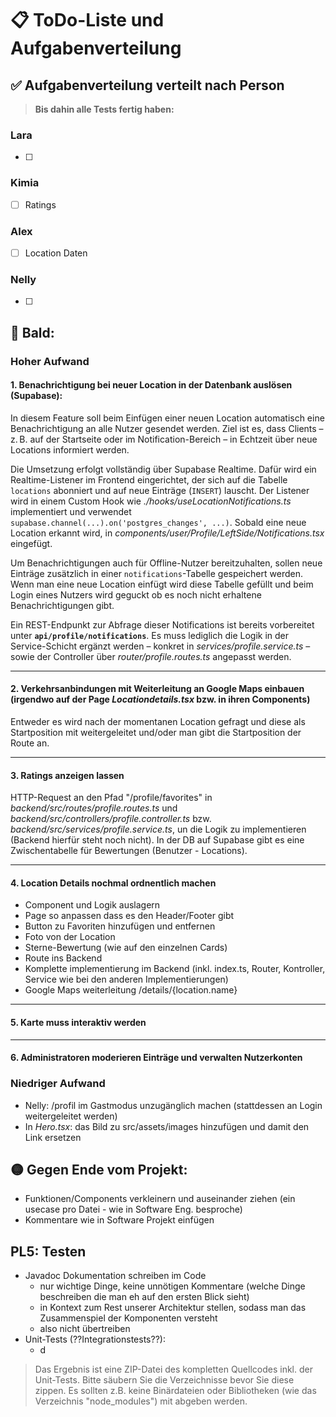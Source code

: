 # 📋 ToDo-Liste und Aufgabenverteilung

## ✅ Aufgabenverteilung verteilt nach Person

> **Bis dahin alle Tests fertig haben:**

### Lara

- [ ]

### Kimia

- [ ] Ratings

### Alex

- [ ] Location Daten

### Nelly

- [ ]

## 🔴 Bald:

### Hoher Aufwand

#### 1. Benachrichtigung bei neuer Location in der Datenbank auslösen (Supabase):

In diesem Feature soll beim Einfügen einer neuen Location automatisch eine Benachrichtigung an alle Nutzer gesendet werden. Ziel ist es, dass Clients – z. B. auf der Startseite oder im Notification-Bereich – in Echtzeit über neue Locations informiert werden.

Die Umsetzung erfolgt vollständig über Supabase Realtime. Dafür wird ein Realtime-Listener im Frontend eingerichtet, der sich auf die Tabelle `locations` abonniert und auf neue Einträge (`INSERT`) lauscht. Der Listener wird in einem Custom Hook wie _./hooks/useLocationNotifications.ts_ implementiert und verwendet `supabase.channel(...).on('postgres_changes', ...)`. Sobald eine neue Location erkannt wird, in _components/user/Profile/LeftSide/Notifications.tsx_ eingefügt.

Um Benachrichtigungen auch für Offline-Nutzer bereitzuhalten, sollen neue Einträge zusätzlich in einer `notifications`-Tabelle gespeichert werden. Wenn man eine neue Location einfügt wird diese Tabelle gefüllt und beim Login eines Nutzers wird geguckt ob es noch nicht erhaltene Benachrichtigungen gibt.

Ein REST-Endpunkt zur Abfrage dieser Notifications ist bereits vorbereitet unter **`api/profile/notifications`**. Es muss lediglich die Logik in der Service-Schicht ergänzt werden – konkret in _services/profile.service.ts_ – sowie der Controller über _router/profile.routes.ts_ angepasst werden.

---

#### 2. Verkehrsanbindungen mit Weiterleitung an Google Maps einbauen (irgendwo auf der Page **_Locationdetails.tsx_** bzw. in ihren Components)

Entweder es wird nach der momentanen Location gefragt und diese als Startposition mit weitergeleitet und/oder man gibt die Startposition der Route an.

---

#### 3. Ratings anzeigen lassen

HTTP-Request an den Pfad "/profile/favorites" in _backend/src/routes/profile.routes.ts_ und _backend/src/controllers/profile.controller.ts_ bzw.
_backend/src/services/profile.service.ts_, un die Logik zu implementieren (Backend hierfür steht noch nicht).
In der DB auf Supabase gibt es eine Zwischentabelle für Bewertungen (Benutzer - Locations).

---

#### 4. Location Details nochmal ordnentlich machen

- Component und Logik auslagern
- Page so anpassen dass es den Header/Footer gibt
- Button zu Favoriten hinzufügen und entfernen
- Foto von der Location
- Sterne-Bewertung (wie auf den einzelnen Cards)
- Route ins Backend
- Komplette implementierung im Backend (inkl. index.ts, Router, Kontroller, Service wie bei den anderen Implementierungen)
- Google Maps weiterleitung
  /details/{location.name}

---

#### 5. Karte muss interaktiv werden

---

#### 6. Administratoren moderieren Einträge und verwalten Nutzerkonten

### Niedriger Aufwand

- Nelly: /profil im Gastmodus unzugänglich machen (stattdessen an Login weitergeleitet werden)
- In _Hero.tsx_: das Bild zu src/assets/images hinzufügen und damit den Link ersetzen

## 🟡 Gegen Ende vom Projekt:

- Funktionen/Components verkleinern und auseinander ziehen (ein usecase pro Datei - wie in Software Eng. besproche)
- Kommentare wie in Software Projekt einfügen

## PL5: Testen

- Javadoc Dokumentation schreiben im Code
  - nur wichtige Dinge, keine unnötigen Kommentare (welche Dinge beschreiben die man eh auf den ersten Blick sieht)
  - in Kontext zum Rest unserer Architektur stellen, sodass man das Zusammenspiel der Komponenten versteht
  - also nicht übertreiben
- Unit-Tests (??Integrationstests??):
  - d

> Das Ergebnis ist eine ZIP-Datei des kompletten Quellcodes inkl. der Unit-Tests. Bitte säubern Sie die Verzeichnisse bevor Sie diese zippen. Es sollten z.B. keine Binärdateien oder Bibliotheken (wie das Verzeichnis "node_modules") mit abgeben werden.
